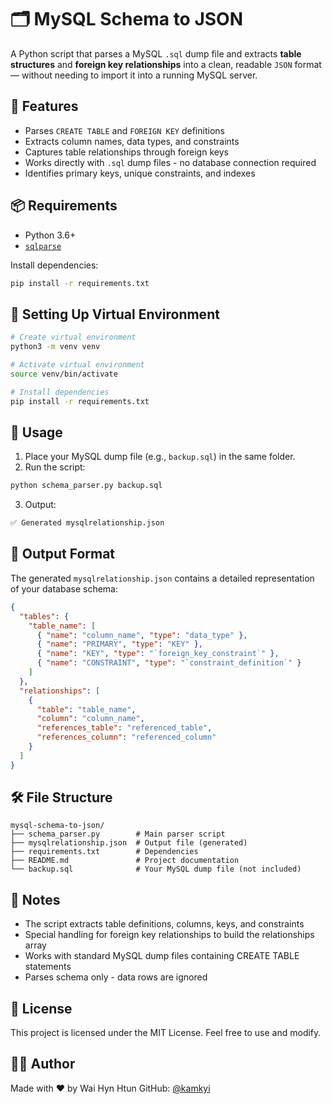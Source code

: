# 🗂️ MySQL Schema to JSON

A Python script that parses a MySQL `.sql` dump file and extracts **table structures** and **foreign key relationships** into a clean, readable `JSON` format — without needing to import it into a running MySQL server.

## 🚀 Features

- Parses `CREATE TABLE` and `FOREIGN KEY` definitions
- Extracts column names, data types, and constraints
- Captures table relationships through foreign keys
- Works directly with `.sql` dump files - no database connection required
- Identifies primary keys, unique constraints, and indexes

## 📦 Requirements

- Python 3.6+
- [`sqlparse`](https://pypi.org/project/sqlparse/)

Install dependencies:

```bash
pip install -r requirements.txt
```

## 🧪 Setting Up Virtual Environment

```bash
# Create virtual environment
python3 -m venv venv

# Activate virtual environment
source venv/bin/activate

# Install dependencies
pip install -r requirements.txt
```

## 📁 Usage

1. Place your MySQL dump file (e.g., `backup.sql`) in the same folder.
2. Run the script:

```bash
python schema_parser.py backup.sql
```

3. Output:

```bash
✅ Generated mysqlrelationship.json
```

## 📄 Output Format

The generated `mysqlrelationship.json` contains a detailed representation of your database schema:

```json
{
  "tables": {
    "table_name": [
      { "name": "column_name", "type": "data_type" },
      { "name": "PRIMARY", "type": "KEY" },
      { "name": "KEY", "type": "`foreign_key_constraint`" },
      { "name": "CONSTRAINT", "type": "`constraint_definition`" }
    ]
  },
  "relationships": [
    {
      "table": "table_name",
      "column": "column_name",
      "references_table": "referenced_table",
      "references_column": "referenced_column"
    }
  ]
}
```

## 🛠️ File Structure

```
mysql-schema-to-json/
├── schema_parser.py        # Main parser script
├── mysqlrelationship.json  # Output file (generated)
├── requirements.txt        # Dependencies
├── README.md               # Project documentation
└── backup.sql              # Your MySQL dump file (not included)
```

## 📌 Notes

- The script extracts table definitions, columns, keys, and constraints
- Special handling for foreign key relationships to build the relationships array
- Works with standard MySQL dump files containing CREATE TABLE statements
- Parses schema only - data rows are ignored

## 📄 License

This project is licensed under the MIT License. Feel free to use and modify.

## 👨‍💻 Author

Made with ❤️ by Wai Hyn Htun
GitHub: [@kamkyi](https://github.com/kamkyi)
